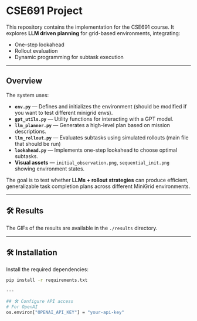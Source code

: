 # CSE691 Project

This repository contains the implementation for the CSE691 course.
It explores **LLM driven planning** for grid-based environments, integrating:
- One-step lookahead
- Rollout evaluation
- Dynamic programming for subtask execution

---

## Overview

The system uses:
- **`env.py`** — Defines and initializes the environment (should be modified if you want to test different minigrid envs).
- **`gpt_utils.py`** — Utility functions for interacting with a GPT model.
- **`llm_planner.py`** — Generates a high-level plan based on mission descriptions.
- **`llm_rollout.py`** — Evaluates subtasks using simulated rollouts (main file that should be run)
- **`lookahead.py`** — Implements one-step lookahead to choose optimal subtasks.
- **Visual assets** — `initial_observation.png`, `sequential_init.png` showing environment states.

The goal is to test whether **LLMs + rollout strategies** can produce efficient, generalizable task completion plans across different MiniGrid environments.

---

## 🛠 Results

The GIFs of the results are available in the `./results` directory.

---

## 🛠 Installation

Install the required dependencies:

```bash
pip install -r requirements.txt

---

## 🛠 Configure API access 
# For OpenAI
os.environ["OPENAI_API_KEY"] = "your-api-key"


